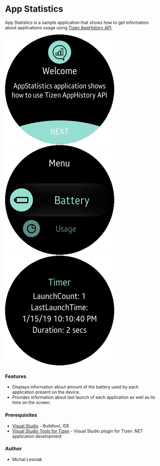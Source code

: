 # App Statistics
App Statistics is a sample application that shows how to get information about applications usage using [Tizen AppHistory API](https://samsung.github.io/TizenFX/stable/api/Tizen.Context.AppHistory.html).

![WelcomePage](./Screenshots/app_statistics_welcome_page.png)
![MenuPage](./Screenshots/app_statistics_menu_page.png)
![DetailsPage](./Screenshots/app_statistics_details_page.png)

### Features
* Displays information about amount of the battery used by each application present on the device.
* Provides information about last launch of each application as well as its time on the screen.

### Prerequisites
* [Visual Studio](https://www.visualstudio.com/) - Buildtool, IDE
* [Visual Studio Tools for Tizen](https://docs.tizen.org/application/vstools/install) - Visual Studio plugin for Tizen .NET application development

### Author
* Michal Lesniak
